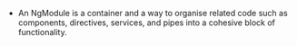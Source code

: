 - An NgModule is a container and a way to organise related code such as components, directives, services, and pipes into a cohesive block of functionality.